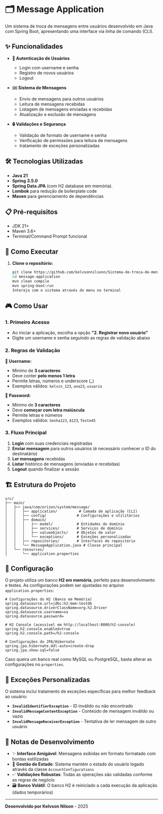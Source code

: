 # 🗂️ Message Application

Um sistema de troca de mensagens entre usuários desenvolvido em Java com Spring Boot, apresentando uma interface via linha de comando (CLI).

## ✨ Funcionalidades

- **👤 Autenticação de Usuários**
  - Login com username e senha
  - Registro de novos usuários
  - Logout

- **✉️ Sistema de Mensagens**
  - Envio de mensagens para outros usuários
  - Leitura de mensagens recebidas
  - Listagem de mensagens enviadas e recebidas
  - Atualização e exclusão de mensagens

- **🔒 Validações e Segurança**
  - Validação de formato de username e senha
  - Verificação de permissões para leitura de mensagens
  - tratamento de exceções personalizadas

## 🛠️ Tecnologias Utilizadas

- **Java 21**
- **Spring 3.5.0**
- **Spring Data JPA** (com H2 database em memória).
- **Lombok** para redução de boilerplate code
- **Maven** para gerenciamento de dependências

## 📋 Pré-requisitos

- JDK 21+
- Maven 3.6+
- Terminal/Command Prompt funcional

## 🚀 Como Executar

1. **Clone o repositório:**
   ```bash
   git clone https://github.com/kelvsonnilsonn/Sistema-de-troca-de-mensagens
   cd message-application
   mvn clean compile
   mvn spring-boot:run
   Interaja com o sistema através do menu no terminal
   ```

## 🎮 Como Usar

### 1. Primeiro Acesso
- Ao iniciar a aplicação, escolha a opção **"2. Registrar novo usuário"**
- Digite um username e senha seguindo as regras de validação abaixo

### 2. Regras de Validação

**📝 Username:**
- Mínimo de **3 caracteres**
- Deve conter **pelo menos 1 letra**
- Permite letras, números e underscore (_)
- Exemplos válidos: `kelvin_123`, `ana23`, `usuario`

**🔑 Password:**
- Mínimo de **3 caracteres**
- Deve **começar com letra maiúscula**
- Permite letras e números
- Exemplos válidos: `Senha123`, `A123`, `Teste45`

### 3. Fluxo Principal

1.  **Login** com suas credenciais registradas
2.  **Enviar mensagem** para outros usuários (é necessário conhecer o ID do destinatário)
3.  **Ler mensagens** recebidas
4.  **Listar** histórico de mensagens (enviadas e recebidas)
5.  **Logout** quando finalizar a sessão

## 🏗️ Estrutura do Projeto
``` text
src/
├── main/
│   ├── java/com/orizon/system/message/
│   │   ├── application/          # Camada de aplicação (CLI)
│   │   ├── config/              # Configurações e utilitários
│   │   ├── domain/
│   │   │   ├── model/           # Entidades do domínio
│   │   │   ├── services/        # Serviços de domínio
│   │   │   ├── valueobjects/    # Objetos de valor
│   │   │   └── exceptions/      # Exceções personalizadas
│   │   ├── repositories/        # Interfaces de repositório
│   │   └── MessageApplication.java # Classe principal
│   └── resources/
│       └── application.properties
```

## 🔧 Configuração

O projeto utiliza um banco **H2 em memória**, perfeito para desenvolvimento e testes. As configurações podem ser ajustadas no arquivo `application.properties`:

```properties
# Configurações do H2 (Banco em Memória)
spring.datasource.url=jdbc:h2:mem:testdb
spring.datasource.driverClassName=org.h2.Driver
spring.datasource.username=sa
spring.datasource.password=

# H2 Console (acessível em http://localhost:8080/h2-console)
spring.h2.console.enabled=true
spring.h2.console.path=/h2-console

# Configurações do JPA/Hibernate
spring.jpa.hibernate.ddl-auto=create-drop
spring.jpa.show-sql=false
```

Caso queira um banco real como MySQL ou PostgreSQL, basta alterar as configurações no `properties`.

## 🧪 Exceções Personalizadas

O sistema inclui tratamento de exceções específicas para melhor feedback ao usuário:

- **`InvalidIdentifierException`** - ID inválido ou não encontrado
- **`InvalidMessageContentException`** - Conteúdo de mensagem inválido ou vazio  
- **`InvalidMessageReceiverException`** - Tentativa de ler mensagem de outro usuário

## 📝 Notas de Desenvolvimento

- ✨ **Interface Amigável**: Mensagens exibidas em formato formatado com bordas estilizadas
- 🔐 **Gestão de Estado**: Sistema mantém o estado do usuário logado através da classe `AccountConfigurations`
- ✅ **Validações Robustas**: Todas as operações são validadas conforme as regras de negócio
- 🗃️ **Banco Volátil**: O banco H2 é reiniciado a cada execução da aplicação (dados temporários)

---

**Desenvolvido por Kelvson Nilson** - 2025
